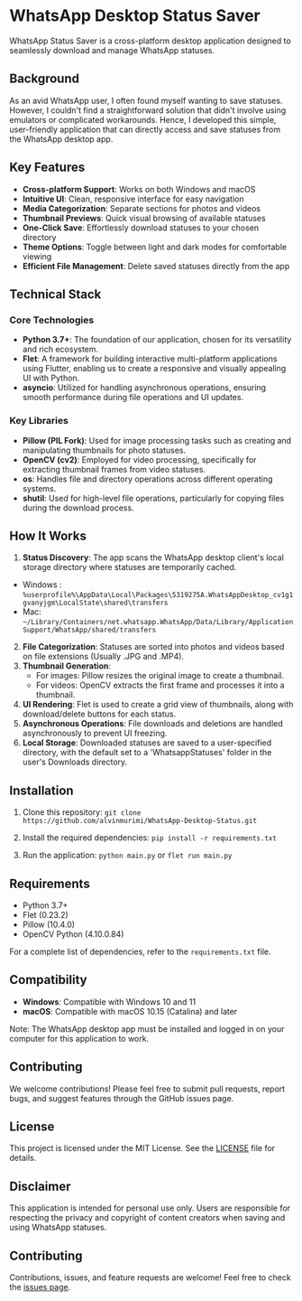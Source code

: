 # WhatsApp Desktop Status Saver

WhatsApp Status Saver is a cross-platform desktop application designed to seamlessly download and manage WhatsApp statuses.


## Background

As an avid WhatsApp user, I often found myself wanting to save statuses. However, I couldn't find a straightforward solution that didn't involve using emulators or complicated workarounds. Hence, I developed this simple, user-friendly application that can directly access and save statuses from the WhatsApp desktop app.

## Key Features

- **Cross-platform Support**: Works on both Windows and macOS
- **Intuitive UI**: Clean, responsive interface for easy navigation
- **Media Categorization**: Separate sections for photos and videos
- **Thumbnail Previews**: Quick visual browsing of available statuses
- **One-Click Save**: Effortlessly download statuses to your chosen directory
- **Theme Options**: Toggle between light and dark modes for comfortable viewing
- **Efficient File Management**: Delete saved statuses directly from the app
## Technical Stack

### Core Technologies

- **Python 3.7+**: The foundation of our application, chosen for its versatility and rich ecosystem.
- **Flet**: A framework for building interactive multi-platform applications using Flutter, enabling us to create a responsive and visually appealing UI with Python.
- **asyncio**: Utilized for handling asynchronous operations, ensuring smooth performance during file operations and UI updates.

### Key Libraries

- **Pillow (PIL Fork)**: Used for image processing tasks such as creating and manipulating thumbnails for photo statuses.
- **OpenCV (cv2)**: Employed for video processing, specifically for extracting thumbnail frames from video statuses.
- **os**: Handles file and directory operations across different operating systems.
- **shutil**: Used for high-level file operations, particularly for copying files during the download process.

## How It Works

1. **Status Discovery**: The app scans the WhatsApp desktop client's local storage directory where statuses are temporarily cached.
- Windows : ```%userprofile%\AppData\Local\Packages\5319275A.WhatsAppDesktop_cv1g1gvanyjgm\LocalState\shared\transfers```
- Mac: ```~/Library/Containers/net.whatsapp.WhatsApp/Data/Library/Application Support/WhatsApp/shared/transfers```

2. **File Categorization**: Statuses are sorted into photos and videos based on file extensions (Usually .JPG and .MP4).
3. **Thumbnail Generation**: 
   - For images: Pillow resizes the original image to create a thumbnail.
   - For videos: OpenCV extracts the first frame and processes it into a thumbnail.
4. **UI Rendering**: Flet is used to create a grid view of thumbnails, along with download/delete buttons for each status.
5. **Asynchronous Operations**: File downloads and deletions are handled asynchronously to prevent UI freezing.
6. **Local Storage**: Downloaded statuses are saved to a user-specified directory, with the default set to a 'WhatsappStatuses' folder in the user's Downloads directory.

## Installation

1. Clone this repository:
```git clone https://github.com/alvinmurimi/WhatsApp-Desktop-Status.git```

2. Install the required dependencies:
```pip install -r requirements.txt```

3. Run the application:
```python main.py``` or  ```flet run main.py```
## Requirements

- Python 3.7+
- Flet (0.23.2)
- Pillow (10.4.0)
- OpenCV Python (4.10.0.84)

  
For a complete list of dependencies, refer to the `requirements.txt` file.

## Compatibility

- **Windows**: Compatible with Windows 10 and 11
- **macOS**: Compatible with macOS 10.15 (Catalina) and later

Note: The WhatsApp desktop app must be installed and logged in on your computer for this application to work.

## Contributing

We welcome contributions! Please feel free to submit pull requests, report bugs, and suggest features through the GitHub issues page.

## License

This project is licensed under the MIT License. See the [LICENSE](LICENSE) file for details.

## Disclaimer

This application is intended for personal use only. Users are responsible for respecting the privacy and copyright of content creators when saving and using WhatsApp statuses.
## Contributing

Contributions, issues, and feature requests are welcome! Feel free to check the [issues page](https://github.com/alvinmurimi/WhatsApp-Desktop-Status/issues).

